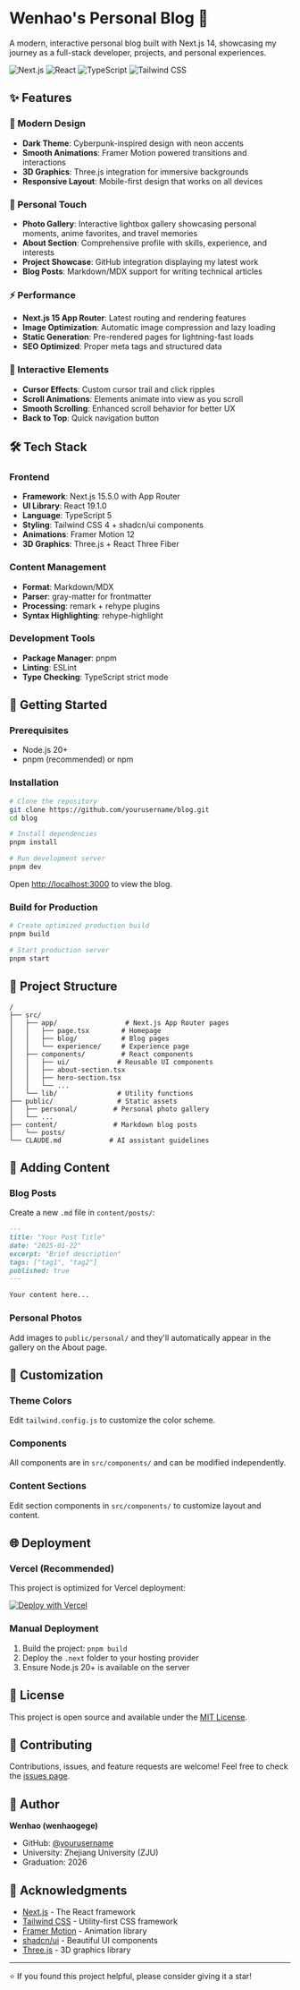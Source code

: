 # Wenhao's Personal Blog 🚀

A modern, interactive personal blog built with Next.js 14, showcasing my journey as a full-stack developer, projects, and personal experiences.

![Next.js](https://img.shields.io/badge/Next.js-15.5.0-black?style=flat-square&logo=next.js)
![React](https://img.shields.io/badge/React-19.1.0-blue?style=flat-square&logo=react)
![TypeScript](https://img.shields.io/badge/TypeScript-5-blue?style=flat-square&logo=typescript)
![Tailwind CSS](https://img.shields.io/badge/Tailwind-4-38B2AC?style=flat-square&logo=tailwind-css)

## ✨ Features

### 🎨 Modern Design
- **Dark Theme**: Cyberpunk-inspired design with neon accents
- **Smooth Animations**: Framer Motion powered transitions and interactions
- **3D Graphics**: Three.js integration for immersive backgrounds
- **Responsive Layout**: Mobile-first design that works on all devices

### 📸 Personal Touch
- **Photo Gallery**: Interactive lightbox gallery showcasing personal moments, anime favorites, and travel memories
- **About Section**: Comprehensive profile with skills, experience, and interests
- **Project Showcase**: GitHub integration displaying my latest work
- **Blog Posts**: Markdown/MDX support for writing technical articles

### ⚡ Performance
- **Next.js 15 App Router**: Latest routing and rendering features
- **Image Optimization**: Automatic image compression and lazy loading
- **Static Generation**: Pre-rendered pages for lightning-fast loads
- **SEO Optimized**: Proper meta tags and structured data

### 🎯 Interactive Elements
- **Cursor Effects**: Custom cursor trail and click ripples
- **Scroll Animations**: Elements animate into view as you scroll
- **Smooth Scrolling**: Enhanced scroll behavior for better UX
- **Back to Top**: Quick navigation button

## 🛠️ Tech Stack

### Frontend
- **Framework**: Next.js 15.5.0 with App Router
- **UI Library**: React 19.1.0
- **Language**: TypeScript 5
- **Styling**: Tailwind CSS 4 + shadcn/ui components
- **Animations**: Framer Motion 12
- **3D Graphics**: Three.js + React Three Fiber

### Content Management
- **Format**: Markdown/MDX
- **Parser**: gray-matter for frontmatter
- **Processing**: remark + rehype plugins
- **Syntax Highlighting**: rehype-highlight

### Development Tools
- **Package Manager**: pnpm
- **Linting**: ESLint
- **Type Checking**: TypeScript strict mode

## 🚀 Getting Started

### Prerequisites
- Node.js 20+
- pnpm (recommended) or npm

### Installation

```bash
# Clone the repository
git clone https://github.com/yourusername/blog.git
cd blog

# Install dependencies
pnpm install

# Run development server
pnpm dev
```

Open [http://localhost:3000](http://localhost:3000) to view the blog.

### Build for Production

```bash
# Create optimized production build
pnpm build

# Start production server
pnpm start
```

## 📁 Project Structure

```
/
├── src/
│   ├── app/                 # Next.js App Router pages
│   │   ├── page.tsx        # Homepage
│   │   ├── blog/           # Blog pages
│   │   └── experience/     # Experience page
│   ├── components/         # React components
│   │   ├── ui/            # Reusable UI components
│   │   ├── about-section.tsx
│   │   ├── hero-section.tsx
│   │   └── ...
│   └── lib/               # Utility functions
├── public/                # Static assets
│   ├── personal/         # Personal photo gallery
│   └── ...
├── content/              # Markdown blog posts
│   └── posts/
└── CLAUDE.md            # AI assistant guidelines
```

## 📝 Adding Content

### Blog Posts

Create a new `.md` file in `content/posts/`:

```markdown
---
title: "Your Post Title"
date: "2025-01-22"
excerpt: "Brief description"
tags: ["tag1", "tag2"]
published: true
---

Your content here...
```

### Personal Photos

Add images to `public/personal/` and they'll automatically appear in the gallery on the About page.

## 🎨 Customization

### Theme Colors
Edit `tailwind.config.js` to customize the color scheme.

### Components
All components are in `src/components/` and can be modified independently.

### Content Sections
Edit section components in `src/components/` to customize layout and content.

## 🌐 Deployment

### Vercel (Recommended)
This project is optimized for Vercel deployment:

[![Deploy with Vercel](https://vercel.com/button)](https://vercel.com/new/clone?repository-url=https://github.com/yourusername/blog)

### Manual Deployment
1. Build the project: `pnpm build`
2. Deploy the `.next` folder to your hosting provider
3. Ensure Node.js 20+ is available on the server

## 📄 License

This project is open source and available under the [MIT License](LICENSE).

## 🤝 Contributing

Contributions, issues, and feature requests are welcome! Feel free to check the [issues page](https://github.com/yourusername/blog/issues).

## 👤 Author

**Wenhao (wenhaogege)**
- GitHub: [@yourusername](https://github.com/yourusername)
- University: Zhejiang University (ZJU)
- Graduation: 2026

## 🙏 Acknowledgments

- [Next.js](https://nextjs.org/) - The React framework
- [Tailwind CSS](https://tailwindcss.com/) - Utility-first CSS framework
- [Framer Motion](https://www.framer.com/motion/) - Animation library
- [shadcn/ui](https://ui.shadcn.com/) - Beautiful UI components
- [Three.js](https://threejs.org/) - 3D graphics library

---

⭐ If you found this project helpful, please consider giving it a star!
